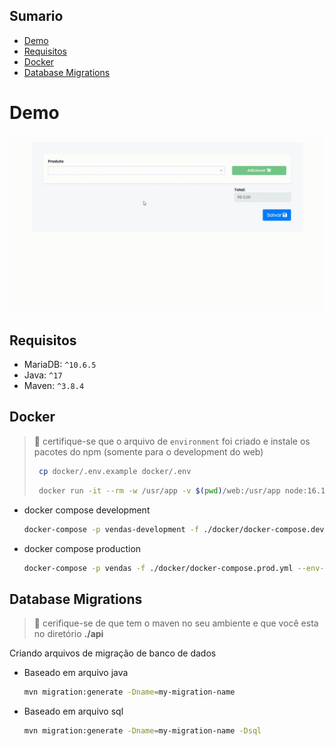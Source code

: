 ## Sumario

- [Demo](#demo)
- [Requisitos](#requisitos)
- [Docker](#docker)
- [Database Migrations](#database-migrations)

# Demo
![](./assets/venda.gif)

## Requisitos

- MariaDB: `^10.6.5`
- Java: `^17`
- Maven: `^3.8.4`

## Docker
> 🚨 certifique-se que o arquivo de `environment` foi criado
> e instale os pacotes do npm (somente para o development do web)
>
> ```bash
>  cp docker/.env.example docker/.env
> ```
>
> ```bash
>  docker run -it --rm -w /usr/app -v $(pwd)/web:/usr/app node:16.14.2 npm install --legacy-peer-deps
> ```

- docker compose development
    ```bash
    docker-compose -p vendas-development -f ./docker/docker-compose.dev.yml --env-file ./docker/.env up -d --force-recreate
    ```

- docker compose production
    ```bash
    docker-compose -p vendas -f ./docker/docker-compose.prod.yml --env-file ./docker/.env up -d --build
    ```

## Database Migrations
> 🚨 cerifique-se de que tem o maven no seu ambiente
> e que você esta no diretório __./api__

Criando arquivos de migração de banco de dados

- Baseado em arquivo java
  ```bash
  mvn migration:generate -Dname=my-migration-name
  ```

- Baseado em arquivo sql
  ```bash
  mvn migration:generate -Dname=my-migration-name -Dsql
  ```
